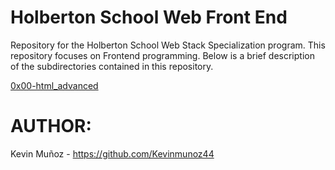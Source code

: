 # Holberton School Web Front End

Repository for the Holberton School Web Stack Specialization program. This repository focuses on Frontend programming. Below is a brief description of the subdirectories contained in this repository.

[0x00-html_advanced]()

# AUTHOR:

Kevin Muñoz - https://github.com/Kevinmunoz44